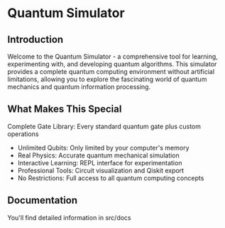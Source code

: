 # Quantum Simulator

## Introduction
Welcome to the Quantum Simulator - a comprehensive tool for learning, experimenting with, and developing quantum algorithms. This simulator provides a complete quantum computing environment without artificial limitations, allowing you to explore the fascinating world of quantum mechanics and quantum information processing.

## What Makes This Special
Complete Gate Library: Every standard quantum gate plus custom operations

- Unlimited Qubits: Only limited by your computer's memory
- Real Physics: Accurate quantum mechanical simulation
- Interactive Learning: REPL interface for experimentation
- Professional Tools: Circuit visualization and Qiskit export
- No Restrictions: Full access to all quantum computing concepts

## Documentation
You'll find detailed information in src/docs


